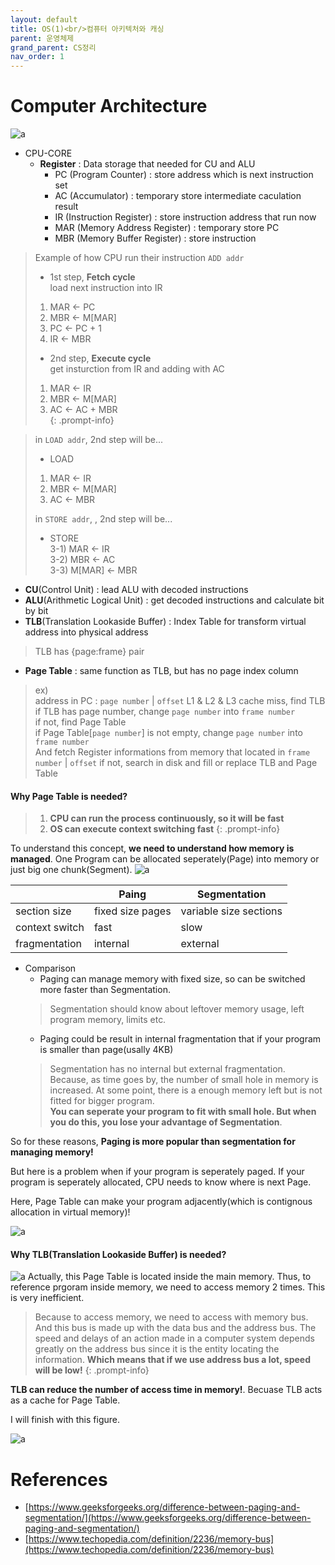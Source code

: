 ```yaml
---
layout: default
title: OS(1)<br/>컴퓨터 아키텍처와 캐싱
parent: 운영체제
grand_parent: CS정리
nav_order: 1
---
```

# Computer Architecture
![a](../../../../assets/p/cs/os/a.png)
* CPU-CORE
  * **Register** : Data storage that needed for CU and ALU
    * PC (Program Counter) : store address which is next instruction set
    * AC (Accumulator) : temporary store intermediate caculation result
    * IR (Instruction Register) : store instruction address that run now
    * MAR (Memory Address Register) : temporary store PC
    * MBR (Memory Buffer Register) : store instruction    
    
> Example of how CPU run their instruction `ADD addr`    
> * 1st step, **Fetch cycle**     
> load next instruction into IR    
> 1) MAR <- PC    
> 2) MBR <- M[MAR]     
> 3) PC <- PC + 1     
> 4) IR <- MBR    
> 
> * 2nd step, **Execute cycle**      
> get insturction from IR and adding with AC         
> 1) MAR <- IR     
> 2) MBR <- M[MAR]     
> 3) AC <- AC + MBR     
{: .prompt-info}

>   in `LOAD addr`, 2nd step will be...
> 
>   * LOAD    
>   1) MAR <- IR         
>   2) MBR <- M[MAR]     
>   3) AC <- MBR
>
>   in `STORE addr`, , 2nd step will be...
> 
>   * STORE        
>   3-1) MAR <- IR     
>   3-2) MBR <- AC      
>   3-3) M[MAR] <- MBR  

  * **CU**(Control Unit) : lead ALU with decoded instructions
  * **ALU**(Arithmetic Logical Unit) : get decoded instructions and calculate bit by bit
* **TLB**(Translation Lookaside Buffer) : Index Table for transform virtual address into physical address
> TLB has {page:frame} pair
* **Page Table** : same function as TLB, but has no page index column
> ex)    
> address in PC : `page number` | `offset` 
> L1 & L2 & L3 cache miss, find TLB         
> if TLB has page number, change `page number` into `frame number`     
> if not, find Page Table     
> if Page Table[`page number`] is not empty, change `page number` into `frame number`        
> And fetch Register informations from memory that located in `frame number` | `offset`
> if not, search in disk and fill or replace TLB and Page Table

#### Why Page Table is needed?

> 1) **CPU can run the process continuously, so it will be fast**    
> 2) **OS can execute context switching fast**
{: .prompt-info}

To understand this concept, **we need to understand how memory is managed**. One Program can be allocated seperately(Page) into memory or just big one chunk(Segment).
![a](../../../../assets/p/cs/os/allocation.png)

|                | Paing            | Segmentation           |
| -------------- | ---------------- | ---------------------- |
| section size   | fixed size pages | variable size sections |
| context switch | fast             | slow                   |
| fragmentation  | internal         | external               |

* Comparison
  * Paging can manage memory with fixed size, so can be switched more faster than Segmentation.
  > Segmentation should know about leftover memory usage, left program memory, limits etc.
  * Paging could be result in internal fragmentation that if your program is smaller than page(usally 4KB)
  > Segmentation has no internal but external fragmentation. Because, as time goes by, the number of small hole in memory is increased. At some point, there is a  enough memory left but is not fitted for bigger program.     
  > **You can seperate your program to fit with small hole. But when you do this, you lose your advantage of Segmentation**.

So for these reasons, **Paging is more popular than segmentation for managing memory!**

But here is a problem when if your program is seperately paged. If your program is seperately allocated, CPU needs to know where is next Page.

Here, Page Table can make your program adjacently(which is contignous allocation in virtual memory)!

![a](../../../../assets/p/cs/os/PageTable.png)

#### Why TLB(Translation Lookaside Buffer) is needed?
![a](../../../../assets/p/cs/os/PageTable2.png)
Actually, this Page Table is located inside the main memory. Thus, to reference prgoram inside memory, we need to access memory 2 times. This is very inefficient.

> Because to access memory, we need to access with memory bus. And this bus is made up with the data bus and the address bus. The speed and delays of an action made in a computer system depends greatly on the address bus since it is the entity locating the information. **Which means that if we use address bus a lot, speed will be low!**
{: .prompt-info}

**TLB can reduce the number of access time in memory!**. Becuase TLB acts as a cache for Page Table.


I will finish with this figure.

![a](../../../../assets/p/cs/os/summary.png)



# References
* [https://www.geeksforgeeks.org/difference-between-paging-and-segmentation/](https://www.geeksforgeeks.org/difference-between-paging-and-segmentation/)
* [https://www.techopedia.com/definition/2236/memory-bus](https://www.techopedia.com/definition/2236/memory-bus)